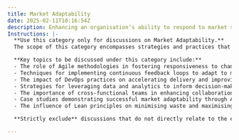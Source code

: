 ```yaml
---
title: Market Adaptability
date: 2025-02-11T10:16:54Z
description: Enhancing an organisation’s ability to respond to market shifts and competitive pressures.
Instructions: |-
  **Use this category only for discussions on Market Adaptability.**  
  The scope of this category encompasses strategies and practices that enhance an organisation’s ability to swiftly respond to market shifts and competitive pressures. It focuses on the principles and methodologies that enable businesses to remain agile and resilient in a dynamic environment.

  **Key topics to be discussed under this category include:**
  - The role of Agile methodologies in fostering responsiveness to change.
  - Techniques for implementing continuous feedback loops to adapt to market demands.
  - The impact of DevOps practices on accelerating delivery and improving customer satisfaction.
  - Strategies for leveraging data and analytics to inform decision-making and market positioning.
  - The importance of cross-functional teams in enhancing collaboration and innovation.
  - Case studies demonstrating successful market adaptability through Agile and DevOps practices.
  - The influence of Lean principles on minimising waste and maximising value in response to market changes.

  **Strictly exclude** discussions that do not directly relate to the enhancement of market adaptability, such as general business management practices that lack a focus on Agile, DevOps, or Lean methodologies, or any misinterpretations of the core principles of these frameworks.

---
```


